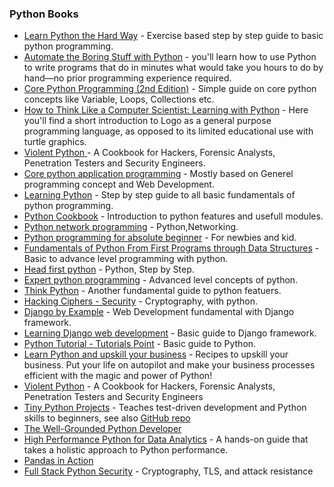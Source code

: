 ### Python Books

* [Learn Python the Hard Way](http://learnpythonthehardway.org/) - Exercise based step by step guide to basic python programming.
* [Automate the Boring Stuff with Python](https://www.amazon.in/Automate-Boring-Python-Albert-Sweigart/dp/1593275994) - you'll learn how to use Python to write programs that do in minutes what would take you hours to do by hand—no prior programming experience required.
* [Core Python Programming (2nd Edition)](http://www.amazon.com/Core-Python-Programming-Wesley-Chun/dp/0132269937) - Simple guide on core python concepts like Variable, Loops, Collections etc.
* [How to Think Like a Computer Scientist: Learning with Python](http://www.lulu.com/shop/allen-downey/how-to-think-like-a-computer-scientist-learning-with-python/paperback/product-3487688.html) - Here you'll find a short introduction to Logo as a general purpose programming language, as opposed to its limited educational use with turtle graphics.
* [Violent Python ](http://shop.oreilly.com/product/9781597499576.do) - A Cookbook for Hackers, Forensic Analysts, Penetration Testers and Security Engineers.
* [Core python application programming](http://www.amazon.com/Python-Applications-Programming-Edition-Series/dp/0132678209) - Mostly based on Generel programming concept and Web Development.
* [Learning Python](http://shop.oreilly.com/product/0636920028154.do) - Step by step guide to all basic fundamentals of python programming.
* [Python Cookbook](http://shop.oreilly.com/product/0636920027072.do) - Introduction to python features and usefull modules.
* [Python network programming](http://www.amazon.in/Python-Network-Programming-Cookbook-Faruque/dp/1849513465) - Python,Networking.
* [Python programming for absolute beginner](http://www.amazon.com/Python-Programming-Absolute-Beginner-Edition/dp/1435455002) - For newbies and kid.
* [Fundamentals of Python From First Programs through Data Structures](http://www.amazon.com/Fundamentals-Python-Programs-Introduction-Programming/dp/1111822700) - Basic to advance level programming with python.
* [Head first python](http://shop.oreilly.com/product/0636920003434.do) - Python, Step by Step.
* [Expert python programming](http://www.amazon.com/Expert-Python-Programming-practices-distributing/dp/184719494X) - Advanced level concepts of python.
* [Think Python](http://shop.oreilly.com/product/0636920025696.do) - Another fundamental guide to python featuers.
* [Hacking Ciphers - Security](http://www.amazon.in/Hacking-Secret-Ciphers-Python-Cryptography/dp/1482614375) - Cryptography, with python.
* [Django by Example](https://www.packtpub.com/web-development/django-example) - Web Development fundamental with Django framework.
* [Learning Django web development](http://shop.oreilly.com/product/9781783984404.do) - Basic guide to Django framework.
* [Python Tutorial - Tutorials Point](https://drive.google.com/file/d/0B-naBPVFnJB-TDFVRjJiZnRyNzg/view?usp=sharing) - Basic guide to Python.
* [Learn Python and upskill your business](https://drive.google.com/file/d/0B0PXG8NrnX0XTjBFZkszUjMtaWc/view?usp=sharing) - Recipes to upskill your business. Put your life on autopilot and make your business processes efficient with the magic and power of Python!
* [Violent Python](https://www.amazon.in/Violent-Python-Cookbook-Penetration-Engineers/dp/1597499579) -  A Cookbook for Hackers, Forensic Analysts, Penetration Testers and Security Engineers
* [Tiny Python Projects](https://www.manning.com/books/tiny-python-projects) - Teaches test-driven development and Python skills to beginners, see also [GitHub repo](https://github.com/kyclark/tiny_python_projects)
* [The Well-Grounded Python Developer](https://www.manning.com/books/the-well-grounded-python-developer?a_aid=the_well_grounded_python_developer&a_bid=e505681b)
* [High Performance Python for Data Analytics](https://www.manning.com/books/high-performance-python-for-data-analytics) - A hands-on guide that takes a holistic approach to Python performance.
* [Pandas in Action](https://www.manning.com/books/pandas-in-action)
* [Full Stack Python Security](https://www.manning.com/books/full-stack-python-security) - Cryptography, TLS, and attack resistance